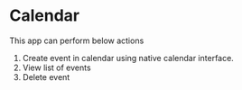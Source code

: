 # Calendar
 
 This app can perform below actions
 
 1. Create event in calendar using native calendar interface.
 2. View list of events
 3. Delete event
 
 
 
